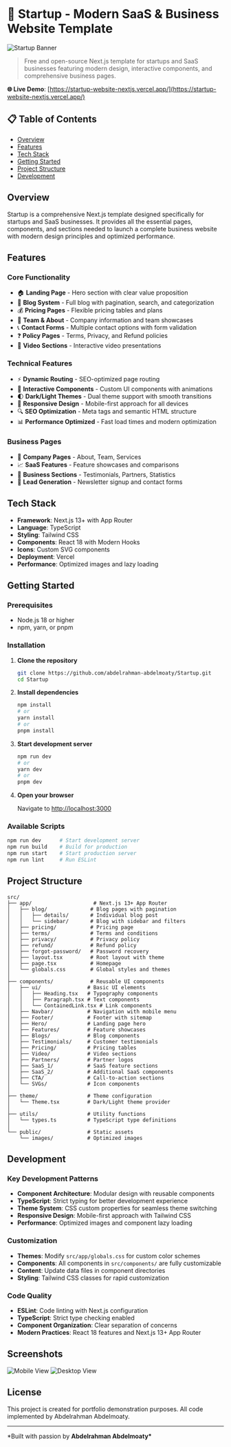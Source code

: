 # 🚀 Startup - Modern SaaS & Business Website Template

![Startup Banner](https://github.com/user-attachments/assets/0cc6a396-98d1-4d49-b769-4ddf25a67b68)

> Free and open-source Next.js template for startups and SaaS businesses featuring modern design, interactive components, and comprehensive business pages.

**🌐 Live Demo**: [https://startup-website-nextjs.vercel.app/](https://startup-website-nextjs.vercel.app/)

## 📋 Table of Contents

- [Overview](#overview)
- [Features](#features)
- [Tech Stack](#tech-stack)
- [Getting Started](#getting-started)
- [Project Structure](#project-structure)
- [Development](#development)

## Overview

Startup is a comprehensive Next.js template designed specifically for startups and SaaS businesses. It provides all the essential pages, components, and sections needed to launch a complete business website with modern design principles and optimized performance.

## Features

### Core Functionality

- 🏠 **Landing Page** - Hero section with clear value proposition
- 📝 **Blog System** - Full blog with pagination, search, and categorization
- 💰 **Pricing Pages** - Flexible pricing tables and plans
- 👥 **Team & About** - Company information and team showcases
- 📞 **Contact Forms** - Multiple contact options with form validation
- ❓ **Policy Pages** - Terms, Privacy, and Refund policies
- 🎥 **Video Sections** - Interactive video presentations

### Technical Features

- ⚡ **Dynamic Routing** - SEO-optimized page routing
- 🎨 **Interactive Components** - Custom UI components with animations
- 🌓 **Dark/Light Themes** - Dual theme support with smooth transitions
- 📱 **Responsive Design** - Mobile-first approach for all devices
- 🔍 **SEO Optimization** - Meta tags and semantic HTML structure
- 📊 **Performance Optimized** - Fast load times and modern optimization

### Business Pages

- 🏢 **Company Pages** - About, Team, Services
- 📈 **SaaS Features** - Feature showcases and comparisons
- 💼 **Business Sections** - Testimonials, Partners, Statistics
- 📧 **Lead Generation** - Newsletter signup and contact forms

## Tech Stack

- **Framework**: Next.js 13+ with App Router
- **Language**: TypeScript
- **Styling**: Tailwind CSS
- **Components**: React 18 with Modern Hooks
- **Icons**: Custom SVG components
- **Deployment**: Vercel
- **Performance**: Optimized images and lazy loading

## Getting Started

### Prerequisites

- Node.js 18 or higher
- npm, yarn, or pnpm

### Installation

1. **Clone the repository**

   ```bash
   git clone https://github.com/abdelrahman-abdelmoaty/Startup.git
   cd Startup
   ```

2. **Install dependencies**

   ```bash
   npm install
   # or
   yarn install
   # or
   pnpm install
   ```

3. **Start development server**

   ```bash
   npm run dev
   # or
   yarn dev
   # or
   pnpm dev
   ```

4. **Open your browser**

   Navigate to [http://localhost:3000](http://localhost:3000)

### Available Scripts

```bash
npm run dev      # Start development server
npm run build    # Build for production
npm run start    # Start production server
npm run lint     # Run ESLint
```

## Project Structure

```
src/
├── app/                    # Next.js 13+ App Router
│   ├── blog/              # Blog pages with pagination
│   │   ├── details/       # Individual blog post
│   │   └── sidebar/       # Blog with sidebar and filters
│   ├── pricing/           # Pricing page
│   ├── terms/             # Terms and conditions
│   ├── privacy/           # Privacy policy
│   ├── refund/            # Refund policy
│   ├── forgot-password/   # Password recovery
│   ├── layout.tsx         # Root layout with theme
│   ├── page.tsx           # Homepage
│   └── globals.css        # Global styles and themes
│
├── components/            # Reusable UI components
│   ├── ui/               # Basic UI elements
│   │   ├── Heading.tsx   # Typography components
│   │   ├── Paragraph.tsx # Text components
│   │   └── ContainedLink.tsx # Link components
│   ├── Navbar/           # Navigation with mobile menu
│   ├── Footer/           # Footer with sitemap
│   ├── Hero/             # Landing page hero
│   ├── Features/         # Feature showcases
│   ├── Blogs/            # Blog components
│   ├── Testimonials/     # Customer testimonials
│   ├── Pricing/          # Pricing tables
│   ├── Video/            # Video sections
│   ├── Partners/         # Partner logos
│   ├── SaaS_1/           # SaaS feature sections
│   ├── SaaS_2/           # Additional SaaS components
│   ├── CTA/              # Call-to-action sections
│   └── SVGs/             # Icon components
│
├── theme/                # Theme configuration
│   └── Theme.tsx         # Dark/Light theme provider
│
├── utils/                # Utility functions
│   └── types.ts          # TypeScript type definitions
│
└── public/               # Static assets
    └── images/           # Optimized images
```

## Development

### Key Development Patterns

- **Component Architecture**: Modular design with reusable components
- **TypeScript**: Strict typing for better development experience
- **Theme System**: CSS custom properties for seamless theme switching
- **Responsive Design**: Mobile-first approach with Tailwind CSS
- **Performance**: Optimized images and component lazy loading

### Customization

- **Themes**: Modify `src/app/globals.css` for custom color schemes
- **Components**: All components in `src/components/` are fully customizable
- **Content**: Update data files in component directories
- **Styling**: Tailwind CSS classes for rapid customization

### Code Quality

- **ESLint**: Code linting with Next.js configuration
- **TypeScript**: Strict type checking enabled
- **Component Organization**: Clear separation of concerns
- **Modern Practices**: React 18 features and Next.js 13+ App Router

## Screenshots

![Mobile View](https://github.com/user-attachments/assets/a01e56d1-c4c6-4ac4-b099-1060b5fdb51f)
![Desktop View](https://github.com/user-attachments/assets/cf78a453-6a7e-45b6-af86-c977d0c90b15)

## License

This project is created for portfolio demonstration purposes. All code implemented by Abdelrahman Abdelmoaty.

---

\*Built with passion by **Abdelrahman Abdelmoaty\***
